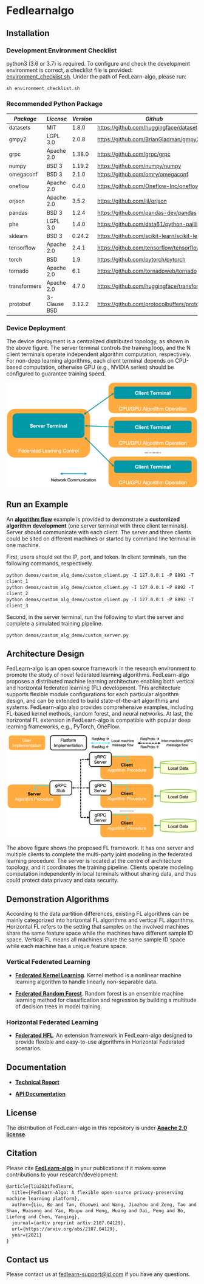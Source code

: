 # Fedlearnalgo

## Installation
### Development Environment Checklist
python3 (3.6 or 3.7) is required. To configure and check the development environment is correct, a checklist file is provided: [environment_checklist.sh](environment_checklist.sh). Under the path of FedLearn-algo, please run:
```
sh environment_checklist.sh
```

### Recommended Python Package
| *Package* | *License* | *Version* | *Github* | 
|-------------------------|-------------------------|-------------------------|-------------------------|
| datasets | MIT | 1.8.0 | https://github.com/huggingface/datasets |
| gmpy2 | LGPL 3.0 | 2.0.8 | https://github.com/BrianGladman/gmpy2 |
| grpc | Apache 2.0 | 1.38.0 | https://github.com/grpc/grpc |
| numpy | BSD 3 | 1.19.2 | https://github.com/numpy/numpy |
| omegaconf | BSD 3 | 2.1.0 | https://github.com/omry/omegaconf |
| oneflow | Apache 2.0 | 0.4.0 | https://github.com/Oneflow-Inc/oneflow |
| orjson | Apache 2.0 | 3.5.2 | https://github.com/ijl/orjson |
| pandas | BSD 3 | 1.2.4 | https://github.com/pandas-dev/pandas |
| phe | LGPL 3.0 | 1.4.0 | https://github.com/data61/python-paillier |
| sklearn | BSD 3 | 0.24.2 | https://github.com/scikit-learn/scikit-learn |
| tensorflow | Apache 2.0 | 2.4.1 | https://github.com/tensorflow/tensorflow |
| torch | BSD | 1.9 | https://github.com/pytorch/pytorch |
| tornado | Apache 2.0 | 6.1 | https://github.com/tornadoweb/tornado |
| transformers | Apache 2.0 | 4.7.0 | https://github.com/huggingface/transformers |
| protobuf | 3-Clause BSD | 3.12.2 | https://github.com/protocolbuffers/protobuf |

### Device Deployment
The device deployment is a centralized distributed topology, as shown in the above figure. The server terminal controls the training loop, and the N client terminals operate independent algorithm computation, respectively. For non-deep learning algorithms, each client terminal depends on CPU-based computation, otherwise GPU (e.g., NVIDIA series) should be configured to guarantee training speed.

![Optional Text](docs/images/centralized_distributed_topology.png)

## Run an Example
An [**algorithm flow**](demos/custom_alg_demo/readme.md) example is provided to demonstrate a **customized algorithm development** (one server terminal with three client terminals). Server should communicate with each client. The server and three clients could be sited on different machines or started by command line terminal in one machine.

First, users should set the IP, port, and token. In client terminals, run the following commands, respectively.
```
python demos/custom_alg_demo/custom_client.py -I 127.0.0.1 -P 8891 -T client_1
python demos/custom_alg_demo/custom_client.py -I 127.0.0.1 -P 8892 -T client_2
python demos/custom_alg_demo/custom_client.py -I 127.0.0.1 -P 8893 -T client_3
```

Second, in the server terminal, run the following to start the server and complete a simulated training pipeline.
```
python demos/custom_alg_demo/custom_server.py
```

## Architecture Design
FedLearn-algo is an open source framework in the research environment to promote the study of novel federated learning algorithms. FedLearn-algo proposes a distributed machine learning architecture enabling both vertical and horizontal federated learning (FL) development. This architecture supports flexible module configurations for each particular algorithm design, and can be extended to build state-of-the-art algorithms and systems. FedLearn-algo also provides comprehensive examples, including FL-based kernel methods, random forest, and neural networks. At last, the horizontal FL extension in FedLearn-algo is compatible with popular deep learning frameworks, e.g., PyTorch, OneFlow.

![Optional Text](docs/images/fedlearn_algo_arch.png)

The above figure shows the proposed FL framework. It has one server and multiple clients to complete the multi-party joint modeling in the federated learning procedure. The server is located at the centre of architecture topology, and it coordinates the training pipeline. Clients operate modeling computation independently in local terminals without sharing data, and thus could protect data privacy and data security.

## Demonstration Algorithms
According to the data partition differences, existing FL algorithms can be mainly categorized into horizontal FL algorithms and vertical FL algorithms. Horizontal FL refers to the setting that samples on the involved machines share the same feature space while the machines have different sample ID space. Vertical FL means all machines share the same sample ID space while each machine has a unique feature space.

### Vertical Federated Learning
* [**Federated Kernel Learning**](demos/kernelmethod/readme.md). Kernel method is a nonlinear machine learning algorithm to handle linearly non-separable data.

* [**Federated Random Forest**](demos/random_forest/README.md). Random forest is an ensemble machine learning method for classification and regression by building a multitude of decision trees in model training. 

### Horizontal Federated Learning
* [**Federated HFL**](demos/HFL/README.md). An extension framework in FedLearn-algo designed to provide flexible and easy-to-use algorithms in Horizontal Federated scenarios.

## Documentation
* [**Technical Report**](docs/reports/2107.04129.pdf)

* [**API Documentation**](docs/api/build/html/index.html)

## License
The distribution of FedLearn-algo in this repository is under [**Apache 2.0 license**](LICENSE). 

## Citation
Please cite [**FedLearn-algo**](https://arxiv.org/abs/2107.04129) in your publications if it makes some contributions to your research/development:
```
@article{liu2021fedlearn,
  title={Fedlearn-Algo: A flexible open-source privacy-preserving machine learning platform},
  author={Liu, Bo and Tan, Chaowei and Wang, Jiazhou and Zeng, Tao and Shan, Huasong and Yao, Houpu and Heng, Huang and Dai, Peng and Bo, Liefeng and Chen, Yanqing},
  journal={arXiv preprint arXiv:2107.04129},
  url={https://arxiv.org/abs/2107.04129},
  year={2021}
}
```

## Contact us
Please contact us at <fedlearn-support@jd.com> if you have any questions.

